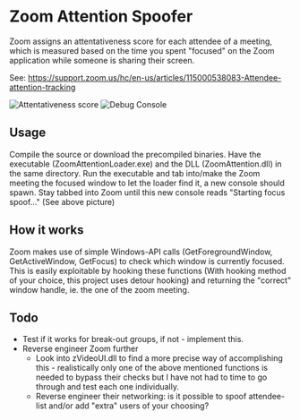 # Zoom Attention Spoofer
Zoom assigns an attentativeness score for each attendee of a meeting, which is measured based on the time you spent "focused" on the Zoom application while someone is sharing their screen.

See: https://support.zoom.us/hc/en-us/articles/115000538083-Attendee-attention-tracking

![Attentativeness score](https://i.imgur.com/fXC8ATu.png)
![Debug Console](https://i.imgur.com/y2OoojH.png)

## Usage
Compile the source or download the precompiled binaries.
Have the executable (ZoomAttentionLoader.exe) and the DLL (ZoomAttention.dll) in the same directory.
Run the executable and tab into/make the Zoom meeting the focused window to let the loader find it, a new console should spawn. 
Stay tabbed into Zoom until this new console reads "Starting focus spoof..." (See above picture)

## How it works
Zoom makes use of simple Windows-API calls (GetForegroundWindow, GetActiveWindow, GetFocus) to check which window is currently focused.
This is easily exploitable by hooking these functions (With hooking method of your choice, this project uses detour hooking) and returning the "correct" window handle, ie. the one of the zoom meeting.

## Todo
* Test if it works for break-out groups, if not - implement this.
* Reverse engineer Zoom further
	- Look into zVideoUI.dll to find a more precise way of accomplishing this - realistically only one of the above mentioned functions is needed to bypass their checks but I have not had to time to go through and test each one individually.
	- Reverse engineer their networking: is it possible to spoof attendee-list and/or add "extra" users of your choosing?
	
